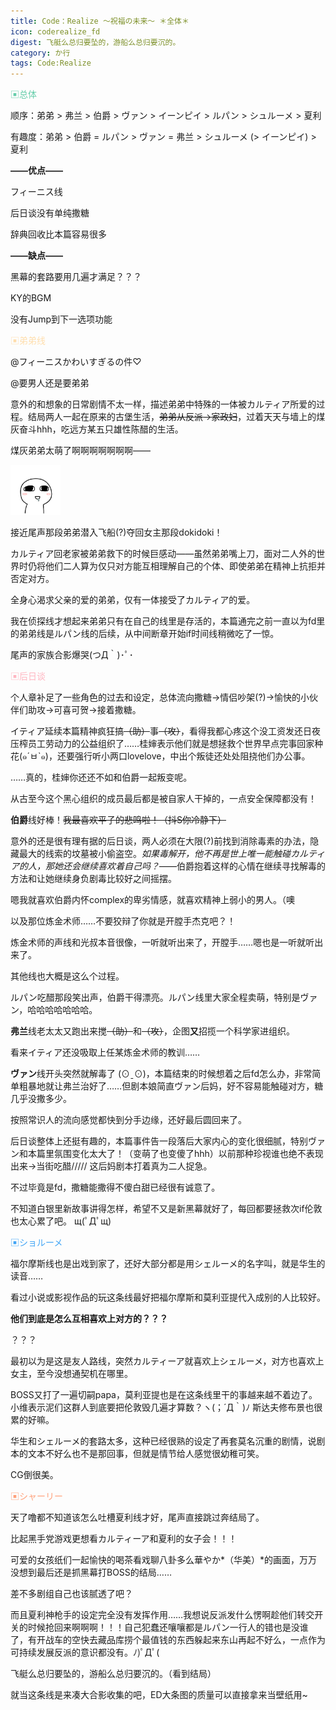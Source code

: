 ```yaml
---
title: Code：Realize ～祝福の未来～ ＊全体＊
icon: coderealize_fd
digest: 飞艇么总归要坠的，游船么总归要沉的。
category: か行
tags: Code:Realize
---
```


<font color="#66CDAA">▣总体</font>

顺序：弟弟 > 弗兰 > 伯爵 > ヴァン > イーンピイ > ルパン > シュルーメ > 夏利

有趣度：弟弟 > 伯爵 = ルパン >  ヴァン = 弗兰 >  シュルーメ (> イーンピイ) > 夏利

**——优点——**

フィーニス线

后日谈没有单纯撒糖

辞典回收比本篇容易很多

**——缺点——**

黑幕的套路要用几遍才满足？？？

KY的BGM

没有Jump到下一选项功能



<font color="#FFDEAD">▣弟弟线</font>

@フィーニスかわいすぎるの件♡

@要男人还是要弟弟

意外的和想象的日常剧情不太一样，描述弟弟中特殊的一体被カルティア所爱的过程。结局两人一起在原来的古堡生活，~~弟弟从反派→家政妇~~，过着天天与墙上的煤灰奋斗hhh，吃远方某五只雄性陈醋的生活。

煤灰弟弟太萌了啊啊啊啊啊啊啊——

<img src="/assets/img/bq/qita/03.gif" width="80px">

接近尾声那段弟弟潜入飞船(?)夺回女主那段dokidoki！

カルティア回老家被弟弟救下的时候巨感动——虽然弟弟嘴上刀，面对二人外的世界时仍将他们二人算为仅只对方能互相理解自己的个体、即使弟弟在精神上抗拒并否定对方。

全身心渴求父亲的爱的弟弟，仅有一体接受了カルティア的爱。

我在侦探线才想起来弟弟只有在自己的线里是存活的，本篇通完之前一直以为fd里的弟弟线是ルパン线的后续，从中间断章开始if时间线稍微吃了一惊。

尾声的家族合影爆哭(つД｀)･ﾟ･



<font color="#FFB6C1">▣后日谈</font>

个人章补足了一些角色的过去和设定，总体流向撒糖→情侣吵架(?)→愉快的小伙伴们助攻→可喜可贺→接着撒糖。

イティア延续本篇精神疯狂搞~~（助）~~事~~（攻）~~，看得我都心疼这个没工资发还日夜压榨员工劳动力的公益组织了……桂婶表示他们就是想拯救个世界早点完事回家种花(๑´ㅂ`๑)，还要强行听小两口lovelove，中出个叛徒还处处阻挠他们办公事。

……真的，桂婶你还还不如和伯爵一起叛变呢。

从古至今这个黑心组织的成员最后都是被自家人干掉的，一点安全保障都没有！

**伯爵**线好棒！~~我最喜欢平子的悲鸣啦！（抖S你冷静下）~~

意外的还是很有理有据的后日谈，两人必须在大限(?)前找到消除毒素的办法，隐藏最大的线索的坟墓被小偷盗空。*如果毒解开，他不再是世上唯一能触碰カルティア的人，那她还会继续喜欢着自己吗？*——伯爵抱着这样的心情在继续寻找解毒的方法和让她继续身负剧毒比较好之间摇摆。

嗯我就喜欢伯爵内怀complex的卑劣情感，就喜欢精神上弱小的男人。（噢

以及那位炼金术师……不要狡辩了你就是开膛手杰克吧？！

炼金术师的声线和光叔本音很像，一听就听出来了，开膛手……嗯也是一听就听出来了。

其他线也大概是这么个过程。

ルパン吃醋那段笑出声，伯爵干得漂亮。ルパン线里大家全程卖萌，特别是ヴァン，哈哈哈哈哈哈哈。

**弗兰**线老太太又跑出来搅~~（助）~~和~~（攻）~~，企图**又**招揽一个科学家进组织。

看来イティア还没吸取上任某炼金术师的教训……

**ヴァン**线开头突然就解毒了 (⊙ˍ⊙)，本篇结束的时候想着之后fd怎么办，非常简单粗暴地就让弗兰治好了……但剧本娘简直ヴァン后妈，好不容易能触碰对方，糖几乎没撒多少。

按照常识人的流向感觉都快到分手边缘，还好最后圆回来了。



后日谈整体上还挺有趣的，本篇事件告一段落后大家内心的变化很细腻，特别ヴァン和本篇里氛围变化太大了！（变萌了也变傻了hhh）以前那种珍视谁也绝不表现出来→当街吃醋///// 这后妈剧本打着真为二人捉急。

不过毕竟是fd，撒糖能撒得不傻白甜已经很有诚意了。

不知道白银里新故事讲得怎样，希望不又是新黑幕就好了，每回都要拯救次if伦敦也太心累了吧。 щ(ﾟДﾟщ)



<font color="#42A5F5">▣ショルーメ</font>

福尔摩斯线也是出戏到家了，还好大部分都是用シェルーメ的名字叫，就是华生的读音……

看过小说或影视作品的玩这条线最好把福尔摩斯和莫利亚提代入成别的人比较好。

**他们到底是怎么互相喜欢上对方的？？？**

？？？

最初以为是这是友人路线，突然カルティーア就喜欢上シェルーメ，对方也喜欢上女主，至今没想通契机在哪里。

BOSS又打了一遍切嗣papa，莫利亚提也是在这条线里干的事越来越不着边了。小维表示泥们这群人到底要把伦敦毁几遍才算数？ヽ(；´Д｀)ﾉ 斯达夫修布景也很累的好嘛。

华生和シェルーメ的套路太多，这种已经很熟的设定了再套莫名沉重的剧情，说剧本的文本不好么也不是那回事，但就是情节给人感觉很幼稚可笑。

CG倒很美。



<font color="#FFA07A">▣シャーリー</font>

天了噜都不知道该怎么吐槽夏利线才好，尾声直接跳过奔结局了。

比起黑手党游戏更想看カルティーア和夏利的女子会！！！

可爱的女孩纸们一起愉快的喝茶看戏聊八卦多么華やか*（华美）*的画面，万万没想到最后还是抓黑幕打BOSS的结局……

差不多剧组自己也该腻透了吧？

而且夏利神枪手的设定完全没有发挥作用……我想说反派发什么愣啊趁他们转交开关的时候抢回来啊啊啊！！！自己犯蠢还嚷嚷都是ルパン一行人的错也是没谁了，有开战车的空快去藏品库捞个最值钱的东西躲起来东山再起不好么，一点作为可持续发展反派的意识都没有。ﾉ)ﾟДﾟ( 

飞艇么总归要坠的，游船么总归要沉的。（看到结局）

就当这条线是来凑大合影收集的吧，ED大条图的质量可以直接拿来当壁纸用~